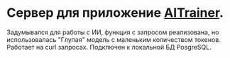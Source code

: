 # Сервер для приложение [AITrainer](https://github.com/RMaximI/AITrainer). <br>
Задумывался для работы с ИИ, функция с запросом реализована, но использовалась "Глупая" модель с маленьким количеством токенов. Работает на curl запросах. Подключен к локальной БД PosgreSQL. 
